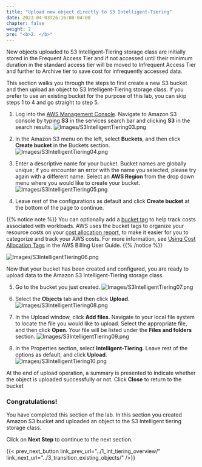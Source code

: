 ```yaml
---
title: "Upload new object directly to S3 Intelligent-Tiering"
date: 2023-04-03T26:16:08-04:00
chapter: false
weight: 2
pre: "<b>2. </b>"
---
```


New objects uploaded to S3 Intelligent-Tiering storage class are initially stored in the Frequent Access Tier and if not accessed until their minimum duration in the standard access tier will be moved to Infrequent Access Tier and further to Archive tier to save cost for infrequently accessed data.

This section walks you through the steps to first create a new S3 bucket and then upload an object to S3 Intelligent-Tiering storage class. If you prefer to use an existing bucket for the purpose of this lab, you can skip steps 1 to 4 and go straight to step 5.

1. Log into the [AWS Management Console](https://console.aws.amazon.com/). Navigate to Amazon S3 console by typing **S3** in the services search bar and clicking **S3** in the search results.
![Images/S3IntelligentTiering03.png](/Cost/100_S3_Intelligent_Tiering/Images/S3-IntelligentTiering-03.png)

2. In the Amazon S3 menu on the left, select **Buckets**, and then click **Create bucket** in the Buckets section.
![Images/S3IntelligentTiering04.png](/Cost/100_S3_Intelligent_Tiering/Images/S3-IntelligentTiering-04.png)

3. Enter a descriptive name for your bucket. Bucket names are globally unique; if you encounter an error with the name you selected, please try again with a different name. Select an **AWS Region** from the drop down menu where you would like to create your bucket.
![Images/S3IntelligentTiering05.png](/Cost/100_S3_Intelligent_Tiering/Images/S3-IntelligentTiering-05.png)

4. Leave rest of the configurations as default and click **Create bucket** at the bottom of the page to continue. 

{{% notice note %}}
You can optionally add a [bucket tag](https://docs.aws.amazon.com/AmazonS3/latest/userguide/CostAllocTagging.html) to help track costs associated with workloads. AWS uses the bucket tags to organize your resource costs on your [cost allocation report](https://docs.aws.amazon.com/awsaccountbilling/latest/aboutv2/configurecostallocreport.html), to make it easier for you to categorize and track your AWS costs. For more information, see [Using Cost Allocation Tags](https://docs.aws.amazon.com/awsaccountbilling/latest/aboutv2/cost-alloc-tags.html) in the AWS Billing User Guide.
{{% /notice %}}

![Images/S3IntelligentTiering06.png](/Cost/100_S3_Intelligent_Tiering/Images/S3-IntelligentTiering-06.png)

Now that your bucket has been created and configured, you are ready to upload data to the Amazon S3 Intelligent-Tiering storage class.

5. Go to the bucket you just created.
![Images/S3IntelligentTiering07.png](/Cost/100_S3_Intelligent_Tiering/Images/S3-IntelligentTiering-07.png)

6. Select the **Objects** tab and then click **Upload**.
![Images/S3IntelligentTiering08.png](/Cost/100_S3_Intelligent_Tiering/Images/S3-IntelligentTiering-08.png)

7. In the Upload window, click **Add files**. Navigate to your local file system to locate the file you would like to upload. Select the appropriate file, and then click **Open**. Your file will be listed under the **Files and folders** section.
![Images/S3IntelligentTiering09.png](/Cost/100_S3_Intelligent_Tiering/Images/S3-IntelligentTiering-09.png)

8. In the Properties section, select **Intelligent-Tiering**. Leave rest of the options as default, and click **Upload**.
![Images/S3IntelligentTiering10.png](/Cost/100_S3_Intelligent_Tiering/Images/S3-IntelligentTiering-10.png)

At the end of upload operation, a summary is presented to indicate whether the object is uploaded successfully or not. Click **Close** to return to the bucket

### Congratulations!
You have completed this section of the lab. In this section you created Amazon S3 bucket and uploaded an object to the S3 Intelligent tiering storage class.

Click on **Next Step** to continue to the next section.

{{< prev_next_button link_prev_url="../1_int_tiering_overview/" link_next_url="../3_transition_existing_objects/" />}}